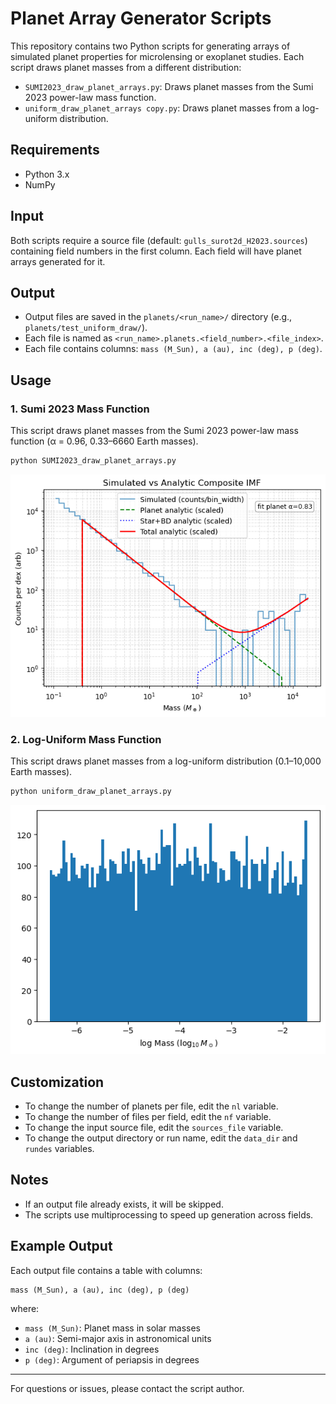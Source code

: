 # Planet Array Generator Scripts

This repository contains two Python scripts for generating arrays of simulated planet properties for microlensing or exoplanet studies. Each script draws planet masses from a different distribution:

- `SUMI2023_draw_planet_arrays.py`: Draws planet masses from the Sumi 2023 power-law mass function.
- `uniform_draw_planet_arrays copy.py`: Draws planet masses from a log-uniform distribution.

## Requirements

- Python 3.x
- NumPy

## Input

Both scripts require a source file (default: `gulls_surot2d_H2023.sources`) containing field numbers in the first column. Each field will have planet arrays generated for it.

## Output

- Output files are saved in the `planets/<run_name>/` directory (e.g., `planets/test_uniform_draw/`).
- Each file is named as `<run_name>.planets.<field_number>.<file_index>`.
- Each file contains columns: `mass (M_Sun), a (au), inc (deg), p (deg)`.

## Usage

### 1. Sumi 2023 Mass Function

This script draws planet masses from the Sumi 2023 power-law mass function (α = 0.96, 0.33–6660 Earth masses).

```bash
python SUMI2023_draw_planet_arrays.py
```

[![Sumi 2023 MF](SUMI_MF_VERIFICATION.png)](SUMI_MF_VERIFICATION.png)

### 2. Log-Uniform Mass Function

This script draws planet masses from a log-uniform distribution (0.1–10,000 Earth masses).

```bash
python uniform_draw_planet_arrays.py
```

[![Uniform Draw](LOG_UNIFORM_MF_VERIFICATION.png)](LOG_UNIFORM_MF_VERIFICATION.png)


## Customization

- To change the number of planets per file, edit the `nl` variable.
- To change the number of files per field, edit the `nf` variable.
- To change the input source file, edit the `sources_file` variable.
- To change the output directory or run name, edit the `data_dir` and `rundes` variables.

## Notes

- If an output file already exists, it will be skipped.
- The scripts use multiprocessing to speed up generation across fields.

## Example Output

Each output file contains a table with columns:

```
mass (M_Sun), a (au), inc (deg), p (deg)
```

where:
- `mass (M_Sun)`: Planet mass in solar masses
- `a (au)`: Semi-major axis in astronomical units
- `inc (deg)`: Inclination in degrees
- `p (deg)`: Argument of periapsis in degrees

---

For questions or issues, please contact the script author.
